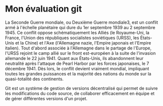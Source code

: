 ﻿# Mon évaluation git
La Seconde Guerre mondiale, ou Deuxième Guerre mondiale3, est un conflit armé à l'échelle planétaire qui dure du 1er septembre 1939 au 2 septembre 1945. Ce conflit oppose schématiquement les Alliés (le Royaume-Uni, la France, l'Union des républiques socialistes soviétiques (URSS), les États-Unis et la Chine) et l'Axe (l'Allemagne nazie, l'Empire japonais et l'Empire italien).
Tout d'abord associée à l'Allemagne dans le partage de l'Europe, l'URSS rejoint le camp allié sur le front est-européen à la suite de l'invasion allemande le 22 juin 1941. Quant aux États-Unis, ils abandonnent leur neutralité après l'attaque de Pearl Harbor par les forces japonaises, le 7 décembre 1941. Dès lors, le conflit devient vraiment mondial, impliquant toutes les grandes puissances et la majorité des nations du monde sur la quasi-totalité des continents.

Git est un système de gestion de versions décentralisé qui permet de suivre les modifications du code source, de collaborer efficacement en équipe et de gérer différentes versions d'un projet.
